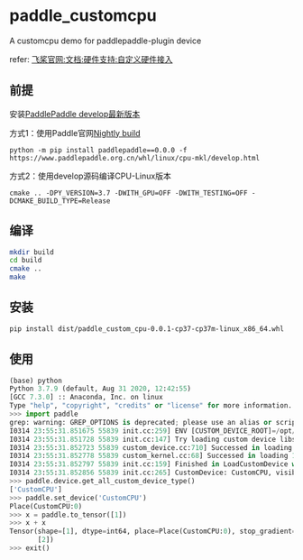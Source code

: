 # paddle_customcpu
A customcpu demo for paddlepaddle-plugin device

refer: [飞桨官网:文档:硬件支持:自定义硬件接入](https://www.paddlepaddle.org.cn/documentation/docs/zh/develop/guides/09_hardware_support/custom_device_docs/index_cn.html)

## 前提
安装[PaddlePaddle develop最新版本](https://github.com/PaddlePaddle/Paddle)

方式1：使用Paddle官网[Nightly build](https://www.paddlepaddle.org.cn/install/quick?docurl=/documentation/docs/zh/develop/install/pip/linux-pip.html)
```
python -m pip install paddlepaddle==0.0.0 -f https://www.paddlepaddle.org.cn/whl/linux/cpu-mkl/develop.html
```
方式2：使用develop源码编译CPU-Linux版本
```
cmake .. -DPY_VERSION=3.7 -DWITH_GPU=OFF -DWITH_TESTING=OFF -DCMAKE_BUILD_TYPE=Release
```

## 编译
```bash
mkdir build
cd build
cmake ..
make
```
## 安装
```bash
pip install dist/paddle_custom_cpu-0.0.1-cp37-cp37m-linux_x86_64.whl
```

## 使用
```python
(base) python
Python 3.7.9 (default, Aug 31 2020, 12:42:55)
[GCC 7.3.0] :: Anaconda, Inc. on linux
Type "help", "copyright", "credits" or "license" for more information.
>>> import paddle
grep: warning: GREP_OPTIONS is deprecated; please use an alias or script
I0314 23:55:31.851675 55839 init.cc:259] ENV [CUSTOM_DEVICE_ROOT]=/opt/conda/lib/python3.7/site-packages/paddle-plugins
I0314 23:55:31.851728 55839 init.cc:147] Try loading custom device libs from: [/opt/conda/lib/python3.7/site-packages/paddle-plugins]
I0314 23:55:31.852723 55839 custom_device.cc:710] Successed in loading custom runtime in lib: /opt/conda/lib/python3.7/site-packages/paddle-plugins/libpaddle_custom_cpu.so
I0314 23:55:31.852778 55839 custom_kernel.cc:68] Successed in loading 1 custom kernel(s) from loaded lib(s), will be used like native ones.
I0314 23:55:31.852797 55839 init.cc:159] Finished in LoadCustomDevice with libs_path: [/opt/conda/lib/python3.7/site-packages/paddle-plugins]
I0314 23:55:31.852856 55839 init.cc:265] CustomDevice: CustomCPU, visible devices count: 1
>>> paddle.device.get_all_custom_device_type()
['CustomCPU']
>>> paddle.set_device('CustomCPU')
Place(CustomCPU:0)
>>> x = paddle.to_tensor([1])
>>> x + x
Tensor(shape=[1], dtype=int64, place=Place(CustomCPU:0), stop_gradient=True,
       [2])
>>> exit()
```
